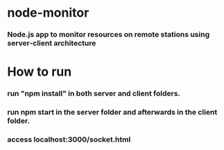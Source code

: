 # node-monitor

### Node.js app to monitor resources on remote stations using server-client architecture

# How to run

### run "npm install" in both server and client folders.

### run npm start in the server folder and afterwards in the client folder.

### access localhost:3000/socket.html
